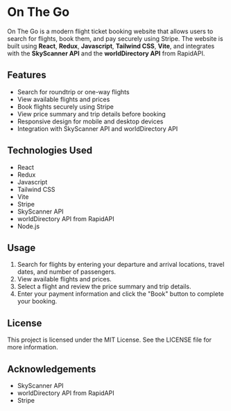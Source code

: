 # On The Go

On The Go is a modern flight ticket booking website that allows users to search for flights, book them, and pay securely using Stripe. The website is built using **React**, **Redux**, **Javascript**, **Tailwind CSS**, **Vite**, and integrates with the **SkyScanner API** and the **worldDirectory API** from RapidAPI.

## Features

- Search for roundtrip or one-way flights
- View available flights and prices
- Book flights securely using Stripe
- View price summary and trip details before booking
- Responsive design for mobile and desktop devices
- Integration with SkyScanner API and worldDirectory API

## Technologies Used

- React
- Redux
- Javascript
- Tailwind CSS
- Vite
- Stripe
- SkyScanner API
- worldDirectory API from RapidAPI
- Node.js


## Usage

1. Search for flights by entering your departure and arrival locations, travel dates, and number of passengers.
2. View available flights and prices.
3. Select a flight and review the price summary and trip details.
4. Enter your payment information and click the "Book" button to complete your booking.


## License

This project is licensed under the MIT License. See the LICENSE file for more information.

## Acknowledgements

- SkyScanner API
- worldDirectory API from RapidAPI
- Stripe
